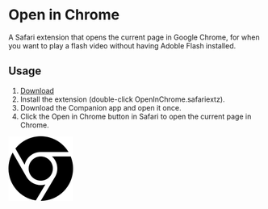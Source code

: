 # Open in Chrome

A Safari extension that opens the current page in Google Chrome, for when you want to play a flash video without having Adoble Flash installed.

## Usage

1. [Download](http://extensions.yannickweiss.com/OpenInChrome.safariextz)
2. Install the extension (double-click OpenInChrome.safariextz).
3. Download the Companion app and open it once.
4. Click the Open in Chrome button in Safari to open the current page in Chrome.

![icon](OpenInChrome.safariextension/Icon.png)

